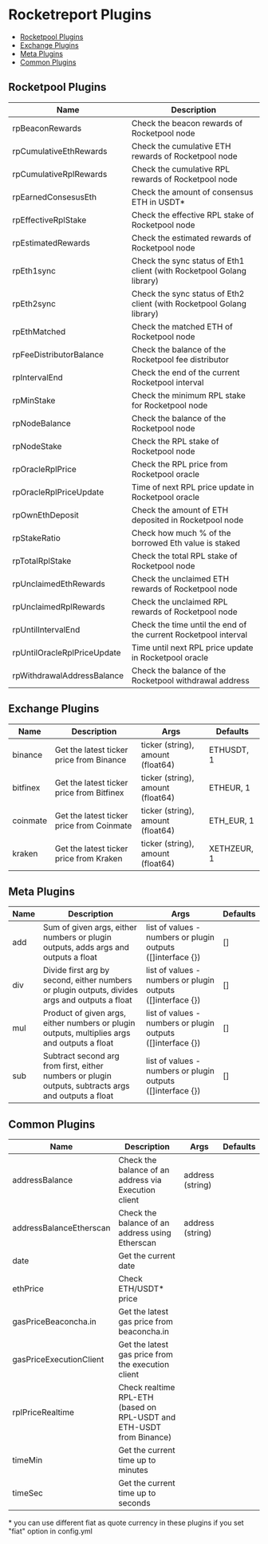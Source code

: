 
# Rocketreport Plugins

- [Rocketpool Plugins
](#rocketpool-plugins)
- [Exchange Plugins
](#exchange-plugins)
- [Meta Plugins
](#meta-plugins)
- [Common Plugins
](#common-plugins)
## Rocketpool Plugins
| Name | Description |
|------|-------------|
| rpBeaconRewards | Check the beacon rewards of Rocketpool node |
| rpCumulativeEthRewards | Check the cumulative ETH rewards of Rocketpool node |
| rpCumulativeRplRewards | Check the cumulative RPL rewards of Rocketpool node |
| rpEarnedConsesusEth | Check the amount of consensus ETH in USDT* |
| rpEffectiveRplStake | Check the effective RPL stake of Rocketpool node |
| rpEstimatedRewards | Check the estimated rewards of Rocketpool node |
| rpEth1sync | Check the sync status of Eth1 client (with Rocketpool Golang library) |
| rpEth2sync | Check the sync status of Eth2 client (with Rocketpool Golang library) |
| rpEthMatched | Check the matched ETH of Rocketpool node |
| rpFeeDistributorBalance | Check the balance of the Rocketpool fee distributor |
| rpIntervalEnd | Check the end of the current Rocketpool interval |
| rpMinStake | Check the minimum RPL stake for Rocketpool node |
| rpNodeBalance | Check the balance of the Rocketpool node |
| rpNodeStake | Check the RPL stake of Rocketpool node |
| rpOracleRplPrice | Check the RPL price from Rocketpool oracle |
| rpOracleRplPriceUpdate | Time of next RPL price update in Rocketpool oracle |
| rpOwnEthDeposit | Check the amount of ETH deposited in Rocketpool node |
| rpStakeRatio | Check how much % of the borrowed Eth value is staked |
| rpTotalRplStake | Check the total RPL stake of Rocketpool node |
| rpUnclaimedEthRewards | Check the unclaimed ETH rewards of Rocketpool node |
| rpUnclaimedRplRewards | Check the unclaimed RPL rewards of Rocketpool node |
| rpUntilIntervalEnd | Check the time until the end of the current Rocketpool interval |
| rpUntilOracleRplPriceUpdate | Time until next RPL price update in Rocketpool oracle |
| rpWithdrawalAddressBalance | Check the balance of the Rocketpool withdrawal address |


## Exchange Plugins
| Name | Description | Args | Defaults |
|------|-------------|------|--------------|
| binance | Get the latest ticker price from Binance | ticker (string), amount (float64) | ETHUSDT, 1 |
| bitfinex | Get the latest ticker price from Bitfinex | ticker (string), amount (float64) | ETHEUR, 1 |
| coinmate | Get the latest ticker price from Coinmate | ticker (string), amount (float64) | ETH_EUR, 1 |
| kraken | Get the latest ticker price from Kraken | ticker (string), amount (float64) | XETHZEUR, 1 |


## Meta Plugins
| Name | Description | Args | Defaults |
|------|-------------|------|--------------|
| add | Sum of given args, either numbers or plugin outputs, adds args and outputs a float | list of values - numbers or plugin outputs ([]interface {}) | [] |
| div | Divide first arg by second, either numbers or plugin outputs, divides args and outputs a float | list of values - numbers or plugin outputs ([]interface {}) | [] |
| mul | Product of given args, either numbers or plugin outputs, multiplies args and outputs a float | list of values - numbers or plugin outputs ([]interface {}) | [] |
| sub | Subtract second arg from first, either numbers or plugin outputs, subtracts args and outputs a float | list of values - numbers or plugin outputs ([]interface {}) | [] |


## Common Plugins
| Name | Description | Args | Defaults |
|------|-------------|------|--------------|
| addressBalance | Check the balance of an address via Execution client | address (string) |  |
| addressBalanceEtherscan | Check the balance of an address using Etherscan | address (string) |  |
| date | Get the current date |  |  |
| ethPrice | Check ETH/USDT* price |  |  |
| gasPriceBeaconcha.in | Get the latest gas price from beaconcha.in |  |  |
| gasPriceExecutionClient | Get the latest gas price from the execution client |  |  |
| rplPriceRealtime | Check realtime RPL-ETH (based on RPL-USDT and ETH-USDT from Binance) |  |  |
| timeMin | Get the current time up to minutes |  |  |
| timeSec | Get the current time up to seconds |  |  |




&ast; you can use different fiat as quote currency in these plugins if you set "fiat" option in config.yml